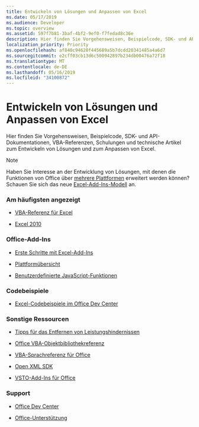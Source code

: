 ```yaml
---
title: Entwickeln von Lösungen und Anpassen von Excel
ms.date: 05/17/2019
ms.audience: Developer
ms.topic: overview
ms.assetid: 597f7b81-3baf-4bf2-9ef0-f7fedad8c36e
description: Hier finden Sie Vorgehensweisen, Beispielcode, SDK- und API-Dokumentationen, VBA-Referenzen, Schulungen und technische Artikel zum Entwickeln von Lösungen und zum Anpassen von Excel.
localization_priority: Priority
ms.openlocfilehash: af840c94620f445689a5b7dcdd20341485a4a6d7
ms.sourcegitcommit: e2cff03cb13d6c500942897b234db00476a72f18
ms.translationtype: MT
ms.contentlocale: de-DE
ms.lasthandoff: 05/16/2019
ms.locfileid: "34100872"
---
```

# <a name="develop-solutions-and-customize-excel"></a>Entwickeln von Lösungen und Anpassen von Excel

Hier finden Sie Vorgehensweisen, Beispielcode, SDK- und API-Dokumentationen, VBA-Referenzen, Schulungen und technische Artikel zum Entwickeln von Lösungen und zum Anpassen von Excel.
  
> [!NOTE]
> Haben Sie Interesse an der Entwicklung von Lösungen, mit denen die Funktionen von Office über [mehrere Plattformen](https://docs.microsoft.com/office/dev/add-ins/overview/office-add-in-availability) erweitert werden können? Schauen Sie sich das neue [Excel-Add-Ins-Modell](https://docs.microsoft.com/office/dev/add-ins/excel/excel-add-ins-overview) an. 
  
### <a name="viewed-most"></a>Am häufigsten angezeigt
  
- [VBA-Referenz für Excel](https://docs.microsoft.com/office/vba/api/overview/excel)
  
- [Excel 2010](https://docs.microsoft.com/previous-versions/office/developer/office-2010/ee658205(v=office.14))
  
### <a name="office-add-ins"></a>Office-Add-Ins
  
- [Erste Schritte mit Excel-Add-Ins](https://docs.microsoft.com/office/dev/add-ins/excel/excel-add-ins-get-started-overview)
  
- [Plattformübersicht](https://docs.microsoft.com/office/dev/add-ins/overview/office-add-ins)

- [Benutzerdefinierte JavaScript-Funktionen](https://docs.microsoft.com/office/dev/add-ins/excel/custom-functions-overview)
  
### <a name="code-samples"></a>Codebeispiele
  
- [Excel-Codebeispiele im Office Dev Center](https://developer.microsoft.com/excel/gallery/?filterBy=Samples)
  
### <a name="other-resources"></a>Sonstige Ressourcen
  
- [Tipps für das Entfernen von Leistungshindernissen](https://docs.microsoft.com/office/vba/excel/concepts/excel-performance/excel-tips-for-optimizing-performance-obstructions)

- [Office VBA-Objektbibliothekreferenz](https://docs.microsoft.com/office/vba/api/overview/library-reference)
  
- [VBA-Sprachreferenz für Office](https://docs.microsoft.com/office/vba/api/overview/language-reference)
  
- [Open XML SDK](https://docs.microsoft.com/office/open-xml/open-xml-sdk)
  
- [VSTO-Add-Ins für Office](https://docs.microsoft.com/visualstudio/vsto/create-vsto-add-ins-for-office-by-using-visual-studio?view=vs-2017)
  
### <a name="support"></a>Support
  
- [Office Dev Center](https://developer.microsoft.com/office)
  
- [Office-Unterstützung](https://support.office.com/)
